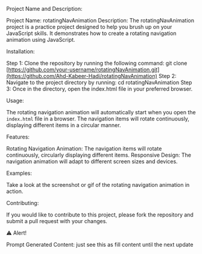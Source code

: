 Project Name and Description:

Project Name: rotatingNavAnimation
Description: The rotatingNavAnimation project is a practice project designed to help you brush up on your JavaScript skills. It demonstrates how to create a rotating navigation animation using JavaScript.

Installation:

Step 1: Clone the repository by running the following command: git clone [https://github.com/your-username/rotatingNavAnimation.git](https://github.com/Ahd-Kabeer-Hadi/rotatingNavAnimation)
Step 2: Navigate to the project directory by running: cd rotatingNavAnimation
Step 3: Once in the directory, open the index.html file in your preferred browser.

Usage:

The rotating navigation animation will automatically start when you open the `index.html` file in a browser. The navigation items will rotate continuously, displaying different items in a circular manner.

Features:

Rotating Navigation Animation: The navigation items will rotate continuously, circularly displaying different items.
Responsive Design: The navigation animation will adapt to different screen sizes and devices.

Examples:

Take a look at the screenshot or gif of the rotating navigation animation in action.

Contributing:

If you would like to contribute to this project, please fork the repository and submit a pull request with your changes.

⚠️ Alert!

Prompt Generated Content: just see this as fill content until the next update
